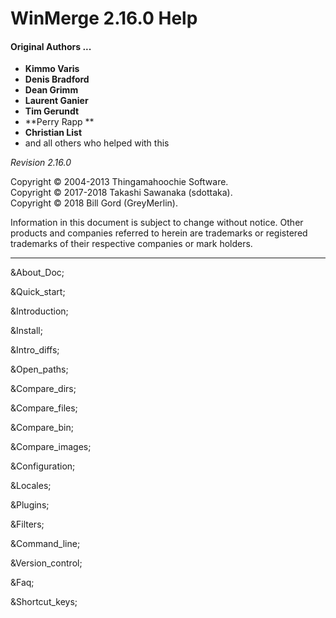 # WinMerge 2.16.0 Help


#### Original Authors ...

- **Kimmo Varis**   
- **Denis Bradford**   
- **Dean Grimm**  
- **Laurent Ganier**   
- **Tim Gerundt**   
- **Perry Rapp **  
- **Christian List**   
- and all others who helped with this

*Revision 2.16.0*

Copyright &copy; 2004-2013  Thingamahoochie Software.  
Copyright &copy; 2017-2018  Takashi Sawanaka (sdottaka).  
Copyright &copy; 2018  Bill Gord (GreyMerlin).   

Information in this document is subject to change without notice.
      Other products and companies referred to herein are trademarks or
      registered trademarks of their respective companies or mark
      holders.

--------


  &About_Doc;

  &Quick_start;

  &Introduction;

  &Install;

  &Intro_diffs;

  &Open_paths;

  &Compare_dirs;

  &Compare_files;

  &Compare_bin;

  &Compare_images;

  &Configuration;

  &Locales;

  &Plugins;

  &Filters;

  &Command_line;

  &Version_control;

  &Faq;

  &Shortcut_keys;

